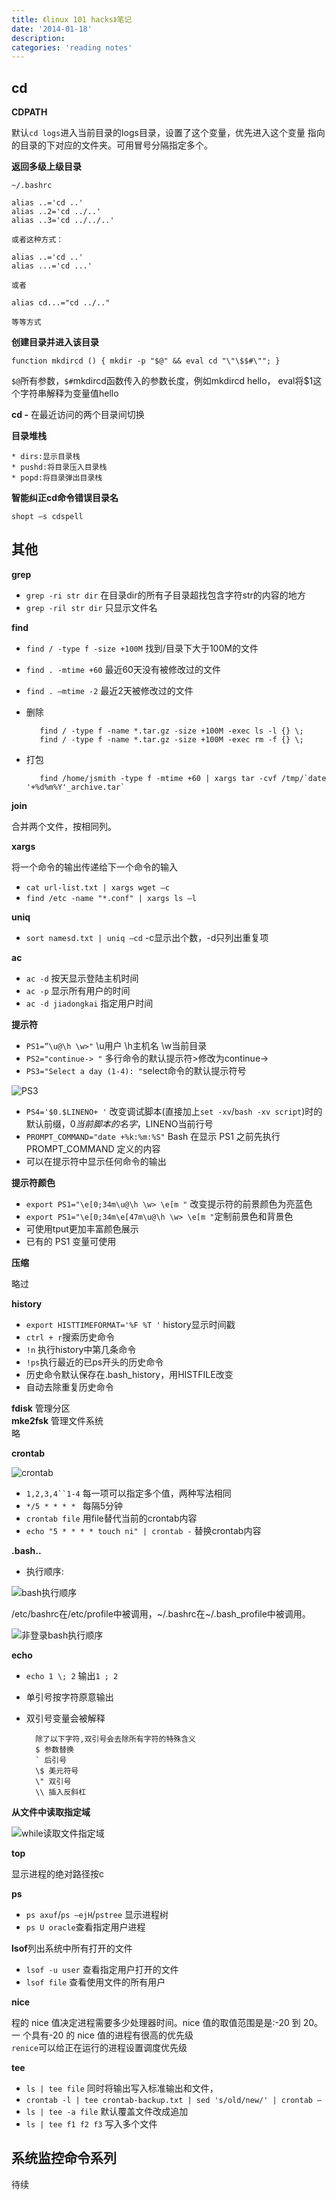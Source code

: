 ```yaml
---
title: 《linux 101 hacks》笔记
date: '2014-01-18'
description:
categories: 'reading notes'
---
```


## cd 

**CDPATH**  

默认`cd logs`进入当前目录的logs目录，设置了这个变量，优先进入这个变量
指向的目录的下对应的文件夹。可用冒号分隔指定多个。  

**返回多级上级目录**  

    ~/.bashrc
    
    alias ..='cd ..'
    alias ..2='cd ../..'
    alias ..3='cd ../../..'
    
    或者这种方式：
     
    alias ..='cd ..'
    alias ...='cd ...'

    或者

    alias cd...="cd ../.."

    等等方式

**创建目录并进入该目录**  

```
function mkdircd () { mkdir -p "$@" && eval cd "\"\$$#\""; }
```
`$@`所有参数，`$#`mkdircd函数传入的参数长度，例如mkdircd hello，
eval将$1这个字符串解释为变量值hello  

**cd -** 在最近访问的两个目录间切换  

**目录堆栈**  

    * dirs:显示目录栈
    * pushd:将目录压入目录栈 
    * popd:将目录弹出目录栈

**智能纠正cd命令错误目录名**  

`shopt –s cdspell`

## 其他

**grep**  

* `grep -ri str dir` 在目录dir的所有子目录超找包含字符str的内容的地方
* `grep -ril str dir` 只显示文件名

**find**  

* `find / -type f -size +100M` 找到/目录下大于100M的文件
* `find . -mtime +60` 最近60天没有被修改过的文件
* `find . –mtime -2`  最近2天被修改过的文件
* 删除 

         find / -type f -name *.tar.gz -size +100M -exec ls -l {} \;
         find / -type f -name *.tar.gz -size +100M -exec rm -f {} \;

* 打包

         find /home/jsmith -type f -mtime +60 | xargs tar -cvf /tmp/`date '+%d%m%Y'_archive.tar`

**join**  

合并两个文件，按相同列。


**xargs**  

将一个命令的输出传递给下一个命令的输入  

* `cat url-list.txt | xargs wget –c`
* `find /etc -name "*.conf" | xargs ls –l`

**uniq**  

* `sort namesd.txt | uniq –cd` -c显示出个数，-d只列出重复项

**ac**  

* `ac -d` 按天显示登陆主机时间
* `ac -p` 显示所有用户的时间
* `ac -d jiadongkai` 指定用户时间

**提示符**  

* `PS1=”\u@\h \w>"` \u用户 \h主机名 \w当前目录
* `PS2="continue-> "` 多行命令的默认提示符>修改为continue-> 
* `PS3="Select a day (1-4): "`select命令的默认提示符号

![PS3](http://farm8.staticflickr.com/7331/12007421406_6031688bca.jpg)  


* `PS4='$0.$LINENO+ '` 改变调试脚本(直接加上`set -xv`/`bash -xv script`)时的默认前缀，$0当前脚本的名字，$LINENO当前行号
* `PROMPT_COMMAND="date +%k:%m:%S"` Bash 在显示 PS1 之前先执行 PROMPT_COMMAND 定义的内容
* 可以在提示符中显示任何命令的输出

**提示符颜色**  

* `export PS1="\e[0;34m\u@\h \w> \e[m "` 改变提示符的前景颜色为亮蓝色
* `export PS1="\e[0;34m\e[47m\u@\h \w> \e[m "`定制前景色和背景色
* 可使用tput更加丰富颜色展示
* 已有的 PS1 变量可使用

**压缩**  

略过  

**history**  

* `export HISTTIMEFORMAT='%F %T '` history显示时间戳
* `ctrl + r`搜索历史命令
* `!n` 执行history中第几条命令
* `!ps`执行最近的已ps开头的历史命令
* 历史命令默认保存在.bash_history，用HISTFILE改变
* 自动去除重复历史命令

**fdisk** 管理分区  
**mke2fsk** 管理文件系统  
略  

**crontab**  

![crontab](http://farm3.staticflickr.com/2838/12008804724_a300fcfbe1.jpg)  

* `1,2,3,4``1-4` 每一项可以指定多个值，两种写法相同
* `*/5 * * * * ` 每隔5分钟
* `crontab file` 用file替代当前的crontab内容
* `echo "5 * * * * touch ni" | crontab -` 替换crontab内容

**.bash..**  

* 执行顺序:

![bash执行顺序](http://farm4.staticflickr.com/3803/12013970874_ff612e3f50.jpg)  

/etc/bashrc在/etc/profile中被调用，~/.bashrc在~/.bash_profile中被调用。

![非登录bash执行顺序](http://farm6.staticflickr.com/5498/12014506206_8f06f37a46.jpg)  

**echo**  

* `echo 1 \; 2` 输出`1 ; 2`
* 单引号按字符原意输出
* 双引号变量会被解释

        除了以下字符,双引号会去除所有字符的特殊含义
        $ 参数替换
        ` 后引号
        \$ 美元符号
        \" 双引号
        \\ 插入反斜杠

**从文件中读取指定域**  

![while读取文件指定域](http://farm6.staticflickr.com/5541/12014671226_006e3e3ca2.jpg)  

**top**  

显示进程的绝对路径按c  

**ps**  

* `ps axuf`/`ps –ejH`/`pstree` 显示进程树
* `ps U oracle`查看指定用户进程

**lsof**列出系统中所有打开的文件  

* `lsof -u user` 查看指定用户打开的文件
* `lsof file` 查看使用文件的所有用户

**nice**  

程的 nice 值决定进程需要多少处理器时间。nice 值的取值范围是是:-20 到 20。一
个具有-20 的 nice 值的进程有很高的优先级  
`renice`可以给正在运行的进程设置调度优先级  

**tee**  

* `ls | tee file` 同时将输出写入标准输出和文件，
* `crontab -l | tee crontab-backup.txt | sed 's/old/new/' | crontab –`
* `ls | tee -a file` 默认覆盖文件改成追加
* `ls | tee f1 f2 f3` 写入多个文件

## 系统监控命令系列

待续



